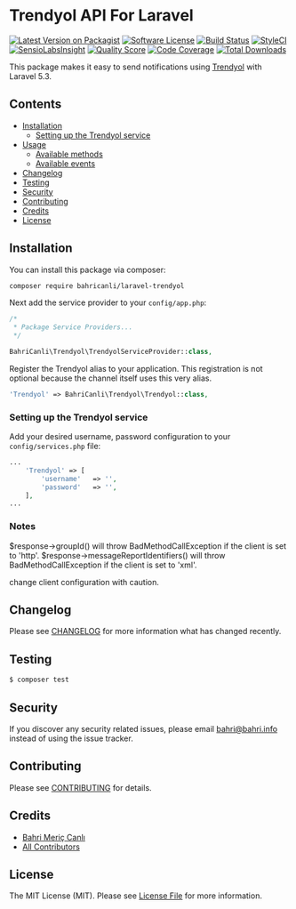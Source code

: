 # Trendyol API For Laravel

[![Latest Version on Packagist](https://img.shields.io/packagist/v/bahricanli/trendyol.svg?style=flat-square)](https://packagist.org/packages/bahricanli/trendyol)
[![Software License](https://img.shields.io/badge/license-MIT-brightgreen.svg?style=flat-square)](LICENSE.md)
[![Build Status](https://img.shields.io/travis/bahricanli/trendyol/master.svg?style=flat-square)](https://travis-ci.org/bahricanli/trendyol)
[![StyleCI](https://styleci.io/repos/74304440/shield?branch=master)](https://styleci.io/repos/74304440)
[![SensioLabsInsight](https://img.shields.io/sensiolabs/i/ce5f111f-1be4-4848-a87d-7b2570d153d4.svg?style=flat-square)](https://insight.sensiolabs.com/projects/ce5f111f-1be4-4848-a87d-7b2570d153d4)
[![Quality Score](https://img.shields.io/scrutinizer/g/bahricanli/trendyol.svg?style=flat-square)](https://scrutinizer-ci.com/g/bahricanli/trendyol)
[![Code Coverage](https://img.shields.io/scrutinizer/coverage/g/bahricanli/trendyol/master.svg?style=flat-square)](https://scrutinizer-ci.com/g/bahricanli/trendyol/?branch=master)
[![Total Downloads](https://img.shields.io/packagist/dt/bahricanli/trendyol.svg?style=flat-square)](https://packagist.org/packages/bahricanli/trendyol)

This package makes it easy to send notifications using [Trendyol](http://www.trendyol.com) with Laravel 5.3.

## Contents

- [Installation](#installation)
    - [Setting up the Trendyol service](#setting-up-the-trendyol-service)
- [Usage](#usage)
    - [Available methods](#available-methods)
    - [Available events](#available-events)
- [Changelog](#changelog)
- [Testing](#testing)
- [Security](#security)
- [Contributing](#contributing)
- [Credits](#credits)
- [License](#license)


## Installation

You can install this package via composer:

``` bash
composer require bahricanli/laravel-trendyol
```

Next add the service provider to your `config/app.php`:

```php
/*
 * Package Service Providers...
 */

BahriCanli\Trendyol\TrendyolServiceProvider::class,
```

Register the Trendyol alias to your application.
This registration is not optional because the channel itself uses this very alias.

```php
'Trendyol' => BahriCanli\Trendyol\Trendyol::class,
```

### Setting up the Trendyol service

Add your desired username, password
configuration to your `config/services.php` file:
                                                                     
```php
...
    'Trendyol' => [        
        'username'   => '',
        'password'   => '',        
    ],
...
```


### Notes

$response->groupId() will throw BadMethodCallException if the client is set to 'http'. 
$response->messageReportIdentifiers() will throw BadMethodCallException if the client is set to 'xml'.

change client configuration with caution.

## Changelog

Please see [CHANGELOG](CHANGELOG.md) for more information what has changed recently.

## Testing

``` bash
$ composer test
```

## Security

If you discover any security related issues, please email bahri@bahri.info instead of using the issue tracker.

## Contributing

Please see [CONTRIBUTING](CONTRIBUTING.md) for details.

## Credits

- [Bahri Meriç Canlı](https://www.bahri.info)
- [All Contributors](../../contributors)

## License

The MIT License (MIT). Please see [License File](LICENSE.md) for more information.